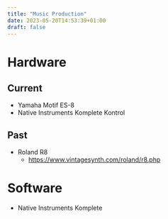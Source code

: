 ```yaml
---
title: "Music Production"
date: 2023-05-20T14:53:39+01:00
draft: false
---
```


# Hardware
## Current
- Yamaha Motif ES-8
- Native Instruments Komplete Kontrol
## Past
- Roland R8
  - https://www.vintagesynth.com/roland/r8.php

# Software
- Native Instruments Komplete 
